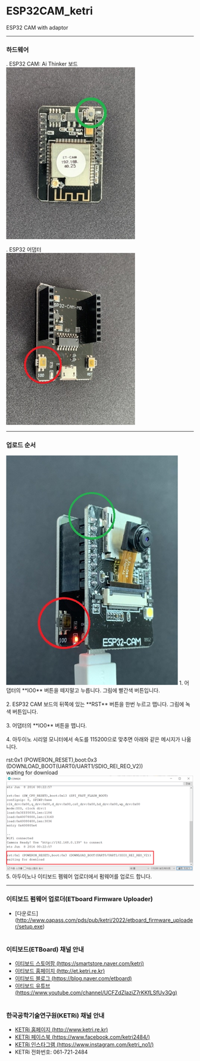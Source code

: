 # ESP32CAM_ketri
ESP32 CAM with adaptor
***

### 하드웨어
. ESP32 CAM: Ai Thinker 보드   
<img src=Doc/2_ESP32_CAM_small.png>

. ESP32 어댑터   
<img src=Doc/1_ESP32_Adaptor_small.jpeg>
 ***
 
### 업로드 순서
<img src=Doc/all.jpeg>
1. 어댑터의 **IO0** 버튼을 떼지말고 누릅니다. 그림에 빨간색 버튼입니다.<br><br>
2. ESP32 CAM 보드의 뒤쪽에 있는 **RST** 버튼을 한번 누르고 뗍니다. 그림에 녹색 버튼입니다. <br><br>
3. 어댑터의 **IO0** 버튼을 뗍니다.<br><br>
4. 아두이노 시리얼 모니터에서 속도를 115200으로 맞추면 아래와 같은 메시지가 나옮니다.<br><br>
   rst:0x1 (POWERON_RESET),boot:0x3 (DOWNLOAD_BOOT(UART0/UART1/SDIO_REI_REO_V2))<br>
   waiting for download<br>
<img src=Doc/4_Serial_Monitor.png><br>
5. 아두이노나 이티보드 펨웨어 업로더에서 펌웨어를 업로드 합니다.<br>

***

### 이티보드 펌웨어 업로더(ETboard Firmware Uploader)
* [다운로드] (http://www.oapass.com/pds/pub/ketri/2022/etboard_firmware_uploader/setup.exe)
</br></br>


### 이티보드(ETBoard) 채널 안내

* [이티보드 스토어팜 (https://smartstore.naver.com/ketri)](https://smartstore.naver.com/ketri)
* [이티보드 홈페이지 (http://et.ketri.re.kr)](http://et.ketri.re.kr)
* [이티보드 블로그 (https://blog.naver.com/etboard)](https://blog.naver.com/etboard)
* [이티보드 유튜브 (https://www.youtube.com/channel/UCFZdZIaziZ7rKKfLSfUv3Qg)](https://www.youtube.com/channel/UCFZdZIaziZ7rKKfLSfUv3Qg)
</br></br>


### 한국공학기술연구원(KETRi) 채널 안내
* [KETRi 홈페이지 (http://www.ketri.re.kr)](http://www.ketri.re.kr)
* [KETRi 페이스북 (https://www.facebook.com/ketri2484/)](https://www.facebook.com/ketri2484/)
* [KETRi 인스타그램 (https://www.instagram.com/ketri_no1/)](https://www.instagram.com/ketri_no1/)
* KETRi 전화번호: 061-721-2484
</br></br>

